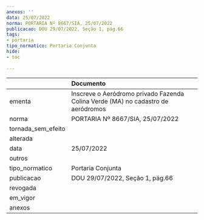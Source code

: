 ```yaml
---
anexos: ''
data: 25/07/2022
norma: PORTARIA Nº 8667/SIA, 25/07/2022
publicacao: DOU 29/07/2022, Seção 1, pág.66
tags:
- portaria
tipo_normatico: Portaria Conjunta
hide: 
- toc 
 
---
```


|                    | Documento                                                                        |
|:-------------------|:---------------------------------------------------------------------------------|
| ementa             | Inscreve o Aeródromo privado Fazenda Colina Verde (MA) no cadastro de aeródromos |
| norma              | PORTARIA Nº 8667/SIA, 25/07/2022                                                 |
| tornada_sem_efeito |                                                                                  |
| alterada           |                                                                                  |
| data               | 25/07/2022                                                                       |
| outros             |                                                                                  |
| tipo_normatico     | Portaria Conjunta                                                                |
| publicacao         | DOU 29/07/2022, Seção 1, pág.66                                                  |
| revogada           |                                                                                  |
| em_vigor           |                                                                                  |
| anexos             |                                                                                  |